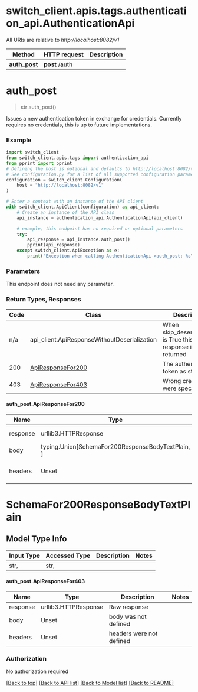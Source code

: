 <a id="__pageTop"></a>
# switch_client.apis.tags.authentication_api.AuthenticationApi

All URIs are relative to *http://localhost:8082/v1*

Method | HTTP request | Description
------------- | ------------- | -------------
[**auth_post**](#auth_post) | **post** /auth | 

# **auth_post**
<a id="auth_post"></a>
> str auth_post()



Issues a new authentication token in exchange for credentials. Currently requires no credentials, this is up to future implementations.

### Example

```python
import switch_client
from switch_client.apis.tags import authentication_api
from pprint import pprint
# Defining the host is optional and defaults to http://localhost:8082/v1
# See configuration.py for a list of all supported configuration parameters.
configuration = switch_client.Configuration(
    host = "http://localhost:8082/v1"
)

# Enter a context with an instance of the API client
with switch_client.ApiClient(configuration) as api_client:
    # Create an instance of the API class
    api_instance = authentication_api.AuthenticationApi(api_client)

    # example, this endpoint has no required or optional parameters
    try:
        api_response = api_instance.auth_post()
        pprint(api_response)
    except switch_client.ApiException as e:
        print("Exception when calling AuthenticationApi->auth_post: %s\n" % e)
```
### Parameters
This endpoint does not need any parameter.

### Return Types, Responses

Code | Class | Description
------------- | ------------- | -------------
n/a | api_client.ApiResponseWithoutDeserialization | When skip_deserialization is True this response is returned
200 | [ApiResponseFor200](#auth_post.ApiResponseFor200) | The authentication token as string
403 | [ApiResponseFor403](#auth_post.ApiResponseFor403) | Wrong credentials were specified

#### auth_post.ApiResponseFor200
Name | Type | Description  | Notes
------------- | ------------- | ------------- | -------------
response | urllib3.HTTPResponse | Raw response |
body | typing.Union[SchemaFor200ResponseBodyTextPlain, ] |  |
headers | Unset | headers were not defined |

# SchemaFor200ResponseBodyTextPlain

## Model Type Info
Input Type | Accessed Type | Description | Notes
------------ | ------------- | ------------- | -------------
str,  | str,  |  | 

#### auth_post.ApiResponseFor403
Name | Type | Description  | Notes
------------- | ------------- | ------------- | -------------
response | urllib3.HTTPResponse | Raw response |
body | Unset | body was not defined |
headers | Unset | headers were not defined |

### Authorization

No authorization required

[[Back to top]](#__pageTop) [[Back to API list]](../../../README.md#documentation-for-api-endpoints) [[Back to Model list]](../../../README.md#documentation-for-models) [[Back to README]](../../../README.md)

